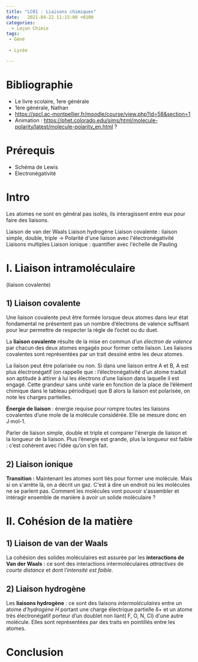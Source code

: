 ```yaml
---
title: "LC01 : Liaisons chimiques"
date:   2021-04-22 11:15:00 +0100
categories:
  - Leçon Chimie
tags:
 - Géné
 
 - Lycée

---
```

# Bibliographie 
* Le livre scolaire, 1ere générale
* 1ère générale, Nathan
* https://spcl.ac-montpellier.fr/moodle/course/view.php?id=58&section=1
* Animation : https://phet.colorado.edu/sims/html/molecule-polarity/latest/molecule-polarity_en.html ?
# Prérequis 
* Schéma de Lewis 
* Electronégativité
# Intro 
Les atomes ne sont en général pas isolés, ils interagissent entre eux pour faire des liaisons.

Liaison de van der Waals
Liaison hydrogène
Liaison covalente : liaison simple, double, triple -> 
Polarité d'une liaison avec l'électronégativité
Liaisons multiples
Liaison ionique : quantifier avec l'échelle de Pauling
# I. Liaison intramoléculaire 
(liaison covalente)
## 1) Liaison covalente
Une liaison covalente peut être formée lorsque deux atomes dans leur état fondamental ne présentent pas un nombre d’électrons de valence suffisant pour leur permettre de
respecter la règle de l’octet ou du duet.

La **liaison covalente** résulte de la mise en commun d’un *électron de valence* par chacun des deux atomes engagés pour former cette liaison.
Les liaisons covalentes sont représentées par un trait dessiné entre les deux atomes.

La liaison peut être polarisée ou non. Si dans une liaison entre A et B, A est plus électronégatif (on rappelle que : l’électronégativité d’un atome traduit son aptitude à attirer à lui les électrons d’une liaison dans laquelle il est engagé. Cette grandeur sans unité varie en fonction de la place de l’élément chimique dans le tableau périodique) que B alors la liaison est polarisée, on note les charges partielles.

**Énergie de liaison** : énergie requise pour rompre toutes les liaisons covalentes d’une mole de la molécule considérée. Elle se mesure donc en J·mol-1.

Parler de liaison simple, double et triple et comparer l'énergie de liaison et la longueur de la liaison. Plus l’énergie est grande,
plus la longueur est faible : c’est cohérent avec l’idée qu’on s’en fait.

## 2) Liaison ionique
**Transition :** Maintenant les atomes sont liés pour former une molécule. Mais si on s'arrête là, on a décrit un gaz. C'est à dire un endroit où les molécules ne se parlent pas.
Comment les molécules vont pouvoir s'assembler et intéragir ensemble de manière à avoir un solide moléculaire ?

# II. Cohésion de la matière
## 1) Liaison de van der Waals
La cohésion des solides moléculaires est assurée par les **interactions de Van der Waals** : ce sont des
interactions intermoléculaires *attractives* de *courte distance* et dont l’*intensité est faible*.
## 2) Liaison hydrogène
Les **liaisons hydrogène** : ce sont des
liaisons *intermoléculaires* entre un atome *d’hydrogène H* portant une charge électrique partielle &delta;+ et un atome très électronégatif porteur d’un doublet non liant( F, O, N, Cl) d'une autre molécule. Elles sont
représentées par des traits en pointillés entre les atomes.
# Conclusion
